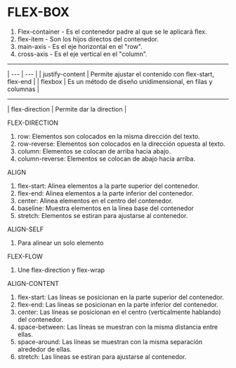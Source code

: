 # FLEX-BOX

1. Flex-container - Es el contenedor padre al que se le aplicará flex.
1. flex-item - Son los hijos directos del contenedor.
1. main-axis - Es el eje horizontal en el "row".
1. cross-axis - Es el eje vertical en el "column".

---
| --- | --- |
| justify-content | Permite ajustar el contenido con flex-start, flex-end |
| flexbox | Es un método de diseño unidimensional, en filas y columnas |

---

| flex-direction | Permite dar la direction | 

FLEX-DIRECTION
1. row: Elementos son colocados en la misma dirección del texto.
1. row-reverse: Elementos son colocados en la dirección opuesta al texto.
1. column: Elementos se colocan de arriba hacia abajo.
1. column-reverse: Elementos se colocan de abajo hacia arriba.

ALIGN
1. flex-start: Alinea elementos a la parte superior del contenedor.
1. flex-end: Alinea elementos a la parte inferior del contenedor.
1. center: Alinea elementos en el centro del contenedor.
1. baseline: Muestra elementos en la línea base del contenedor
1. stretch: Elementos se estiran para ajustarse al contenedor.

ALIGN-SELF
1. Para alinear un solo elemento

FLEX-FLOW
1. Une flex-direction  y flex-wrap

ALIGN-CONTENT
1. flex-start: Las líneas se posicionan en la parte superior del contenedor.
1. flex-end: Las líneas se posicionan en la parte inferior del contenedor.
1. center: Las líneas se posicionan en el centro (verticalmente hablando) del contenedor.
1. space-between: Las líneas se muestran con la misma distancia entre ellas.
1. space-around: Las líneas se muestran con la misma separación alrededor de ellas.
1. stretch: Las líneas se estiran para ajustarse al contenedor.
